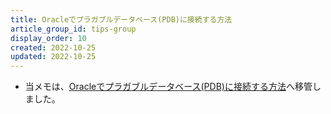 ```yaml
---
title: Oracleでプラガブルデータベース(PDB)に接続する方法
article_group_id: tips-group
display_order: 10
created: 2022-10-25
updated: 2022-10-25
---
```

- 当メモは、[Oracleでプラガブルデータベース(PDB)に接続する方法](https://thinktwice.tech/it/oracle/how_to_connect_to_a_pluggable_database_pdb_in_oracle/)へ移管しました。